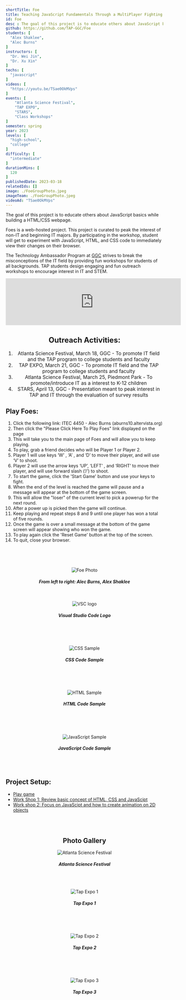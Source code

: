 ```yaml
---
shortTitle: Foe
title: Teaching JavaScript Fundamentals Through a MultiPlayer Fighting Game
id: Foe
desc : The goal of this project is to educate others about JavaScript basics while building a HTML/CSS webpage. They can experiment with JavaScript, HTML, and CSS code to immediately view their changes on their browser.
github: https://github.com/TAP-GGC/Foe
students: [
  "Alex Shaklee",
  "Alec Burns"
]
instructors: [
  "Dr. Wei Jin",
  "Dr. Xu Xin"
] 
techs: [
  "javascript"
]
videos: [
  "https://youtu.be/TSae0OkMVps"
]
events: [
    "Atlanta Science Festival",
    "TAP EXPO",
    "STARS",
    "Class Workshops"
]
semester: spring
year: 2023
levels: [
  "high-school",
  "college"
] 
difficulty: [
  "intermediate"
] 
durationMins: [
  120
]
publishedDate: 2023-03-18
relatedIds: []
image: ./FoeGroupPhoto.jpeg
imageTeam: ./FoeGroupPhoto.jpeg
videoAd: "TSae0OkMVps"
---
```


<!--Right text block, Project description -->

The goal of this project is to educate others about JavaScript basics while building a HTML/CSS webpage.

Foes is a web-hosted project. This project is curated to peak the interest of non-IT and beginning IT majors. By participating in the workshop, student will get to experiment with JavaScript, HTML, and CSS code to immediately view their changes on their browser.

 The Technology Ambassador Program at [GGC](http://www.ggc.edu/tap) strives to break the misconceptions of the IT field by providing fun workshops for students of all backgrounds. TAP students design engaging and fun outreach workshops to encourage interest in IT and STEM.

 <iframe width="560" class="youtube" src="https://www.youtube.com/embed/TSae0OkMVps" title="YouTube video player" frameborder="0" allow="accelerometer; autoplay; clipboard-write; encrypted-media; gyroscope; picture-in-picture; web-share" referrerpolicy="strict-origin-when-cross-origin" allowfullscreen></iframe>
 
 <!--content block, Activities, steps & materials -->

<div style="text-align: center ; justify-content: center; font-size: 1.125em;">

  ## Outreach Activities:

  1. Atlanta Science Festival, March 18, GGC - To promote IT field and the TAP program to college students and faculty
  2. TAP EXPO, March 21, GGC - To promote IT field and the TAP program to college students and faculty
  3. Atlanta Science Festival, March 25, Piedmont Park - To promote/introduce IT as a interest to K-12 children
  4. STARS, April 13, GGC - Presentation meant to peak interest in TAP and IT through the evaluation of survey results

</div>

<div class="flex flex-row flex-wrap">

  <div style="flex: 1; min-width: 25em;">

  ## Play Foes: 
  1. Click the following link: ITEC 4450 - Alec Burns (aburns10.altervista.org)
  2. Then click the "Please Click Here To Play Foes" link displayed on the page
  3. This will take you to the main page of Foes and will allow you to keep
  playing.
  4. To play, grab a friend decides who will be Player 1 or Player 2.
  5. Player 1 will use keys ‘W’ , ‘A’ , and ‘D’ to move their player, and will use ‘V’ to shoot.
  6. Player 2 will use the arrow keys ‘UP’, ‘LEFT’ , and ‘RIGHT’ to move their player, and will use forward slash (‘/’) to shoot.
  7. To start the game, click the 'Start Game' button and use your keys to fight.
  8. When the end of the level is reached the game will pause and a message
  will appear at the bottom of the game screen.
  9. This will allow the "loser" of the current level to pick a powerup for the next round.
  10. After a power up is picked then the game will continue.
  11. Keep playing and repeat steps 8 and 9 until one player has won a total of five rounds.
  12. Once the game is over a small message at the bottom of the game screen will appear showing who won the game.
  13. To play again click the 'Reset Game' button at the top of the screen.
  14. To quit, close your browser.
  </div>

</div>

<!-- Group Photo -->

<Div style="text-align:center;">
  <br>
  <br>
  <br>

  ![Foe Photo](./FoeGroupPhoto.jpeg)
  ##### From left to right: Alec Burns, Alex Shaklee
  <br>

  
  ![VSC logo](./vscLogo.jpeg)
  ##### Visual Studio Code Logo
  <br>
  <br>
  <br>


  ![CSS Sample](./cssSample.png)
  ##### CSS Code Sample
  <br>
  <br>
  <br>

  ![HTML Sample](./htmlSample.png)
  ##### HTML Code Sample
  <br>
  <br>
  <br>

  ![JavaScript Sample](./jsSample.png)
  ##### JavaScript Code Sample
  <br>
  <br>
</div>


<!--CONTENT BLOCK -->

## Project Setup:
- [Play game](https://github.com/TAP-GGC/Foe/blob/main/Documents/Installation%20Instructions/Play%20Foes.pdf)
- [Work Shop 1: Review basic concept of HTML, CSS and JavaScipt](https://github.com/TAP-GGC/Foe/blob/main/Documents/Workshop%20Instructions/CodePen%20Workshop%20Instructions/Foes-Workshop1.pdf)
- [Work shop 2: Focus on JavaScipt and how to create animation on 2D objects](https://github.com/TAP-GGC/Foe/blob/main/Documents/Workshop%20Instructions/CodePen%20Workshop%20Instructions/Foes-Workshop2.pdf)

<br>
<br>

<Div style="text-align:center;">

  ## Photo Gallery

  ![Atlanta Science Festival](./ASF3.jpg)
##### Atlanta Science Festival
  <br>
  <br>

  ![Tap Expo 1](./TapExpo1.jpg)
  ##### Tap Expo 1
  <br>
  <br>
  <br>

  ![Tap Expo 2](./TapExpo2.jpg)
  ##### Tap Expo 2
  <br>
  <br>
  <br>

  ![Tap Expo 3](./TapExpo3.jpg)
  ##### Tap Expo 3
  <br>
  <br>
  <br>
</div>


